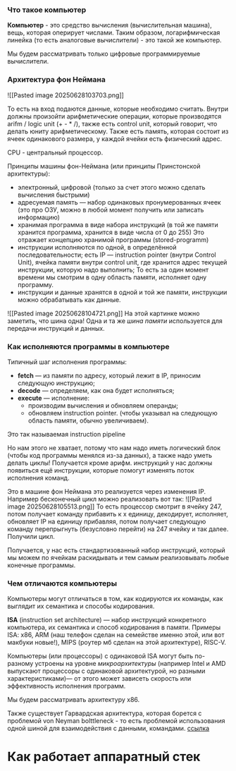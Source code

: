 ### Что такое компьютер
**Компьютер** - это средство вычисления (вычислительная машина), вещь, которая оперирует числами. Таким образом, логарифмическая линейка (то есть аналоговые вычислители) - это такой же компьютер.

Мы будем рассматривать только цифровые программируемые вычислители. 
### Архитектура фон Неймана
![[Pasted image 20250628103703.png]]

То есть на вход подаются данные, которые необходимо считать. Внутри должны произойти арифметические операции, которые производятся arifm / logic unit (+ - * /), также есть control unit, который говорит, что делать юниту арифметическому. Также есть память, которая состоит из ячеек одинакового размера, у каждой ячейки есть физический адрес. 

CPU - центральный процессор.

Принципы машины фон-Неймана (или принципы Принстонской архитектуры): 
- электронный, цифровой (только за счет этого можно сделать вычисления быстрыми)
- адресуемая память — набор одинаковых пронумерованных ячеек (это про ОЗУ, можно в любой момент получить или записать информацию)
- хранимая программа в виде набора инструкций (в той же памяти хранится программа, хранится в виде числа от 0 до 255)
	 Это отражает концепцию хранимой программы (stored-programm)
- инструкции исполняются по одной, в определённой последовательности; есть IP — instruction pointer (внутри Control Unit), ячейка памяти внутри control unit, где хранится адрес текущей инструкции, которую надо выполнить;
	 То есть за один момент времени мы смотрим в одну область памяти, исполняет одну программу. 
- инструкции и данные хранятся в одной и той же памяти, инструкции можно обрабатывать как данные.

![[Pasted image 20250628104721.png]]
На этой картинке можно заметить, что шина одна! Одна и та же _шина памяти_ используется для передачи инструкций и данных. 
### Как исполняются программы в компьютере
Типичный шаг исполнения программы:
- **fetch** — из памяти по адресу, который лежит в IP, приносим следующую инструкцию;
- **decode** — определяем, как она будет исполняться;
- **execute** — исполнение:
    - производим вычисления и обновляем операнды;
    - обновляем instruction pointer. (чтобы указывал на следующую область памяти, обычно увеличиваем).

Это так называемая instruction pipeline

Но нам этого не хватает, потому что нам надо иметь логический блок (чтобы код программы менялся из-за данных), а также надо уметь делать циклы! Получается кроме арифм. инструкций у нас должны появиться ещё инструкции, которые помогут изменять поток исполнения команд.

Это в машине фон Неймана это реализуется через изменения IP. Например бесконечный цикл можно реализовать вот так:
![[Pasted image 20250628105513.png]]
То есть процессор смотрит в ячейку 247, потом получает команду прибавить к x единицу, декодирует, исполняет, обновляет IP на единицу прибавляя, потом получает следующую команду перепрыгнуть (безусловно перейти) на 247 ячейку и так далее. Получили цикл. 

Получается, у нас есть стандартизованный набор инструкций, который мы можем по ячейкам раскидывать и тем самым реализовывать любые конечные программы. 
### Чем отличаются компьютеры
Компьютеры могут отличаться в том, как кодируются их команды, как выглядит их семантика и способы кодирования.

**ISA** (instruction set architecture) — набор инструкций конкретного компьютера, их семантика и способ кодирования в памяти. Примеры ISA: x86, ARM (наш телефон сделан на семействе именно этой, или вот макбуки новые!), MIPS (роутер мб сделан на этой архитектуре), RISC-V.

Компьютеры (или процессоры) с одинаковой ISA могут быть по-разному устроены на уровне _микроархитектуры_ (например Intel и AMD выпускают процессоры с одинаковой архитектурой, но разными характеристиками)— от этого может зависеть скорость или эффективность исполнения программ.

Мы будем рассматривать архитектуру x86. 

Также существует Гарвардская архитектура, которая борется с проблемой von Neyman bolttleneck - то есть проблемой использования одной шиной для взаимодействия с данными, командами. [ссылка]([https://en.wikipedia.org/wiki/Harvard_architecture](https://en.wikipedia.org/wiki/Harvard_architecture))



# Как работает аппаратный стек

